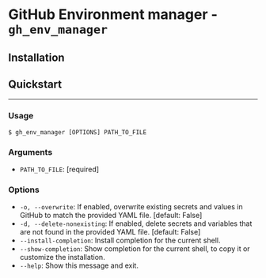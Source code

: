 # GitHub Environment manager - `gh_env_manager`

## Installation

## Quickstart

---

### Usage

```console
$ gh_env_manager [OPTIONS] PATH_TO_FILE
```

### Arguments

* `PATH_TO_FILE`: [required]

### Options

* `-o, --overwrite`: If enabled, overwrite existing secrets and values in GitHub to match the provided YAML file.  [default: False]
* `-d, --delete-nonexisting`: If enabled, delete secrets and variables that are not found in the provided YAML file.  [default: False]
* `--install-completion`: Install completion for the current shell.
* `--show-completion`: Show completion for the current shell, to copy it or customize the installation.
* `--help`: Show this message and exit.
